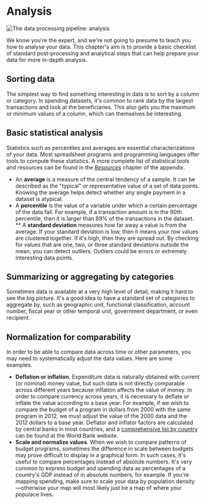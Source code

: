 # Analysis

![The data processing pipeline: analysis](http://i.imgur.com/KFY5GJF.jpg)

We know you're the expert, and we're not going to presume to teach you how to analyse your data. This chapter's aim is to provide a basic checklist of standard post-processing and analytical steps that can help prepare your data for more in-depth analysis.

## Sorting data

The simplest way to find something interesting in data is to sort by a column or category. In spending datasets, it's common to rank data by the largest transactions and look at the beneficiaries. This also gets you the maximum or minimum values of a column, which can themselves be interesting.

## Basic statistical analysis

Statistics such as percentiles and averages are essential characterizations of your data. Most spreadsheet programs and programming languages offer tools to compute these statistics. A more complete list of statistical tools and resources can be found in the [*Resources*](../resources/) chapter of the appendix.

* An **average** is a measure of the central tendency of a sample. It can be described as the "typical" or representative value of a set of data points. Knowing the average helps detect whether any single payment in a dataset is atypical.
* A **percentile** is the value of a variable under which a certain percentage of the data fall. For example, if a transaction amount is in the 90th percentile, then it is larger than 89% of the transactions in the dataset.
** A **standard deviation** measures how far away a value is from the average. If your standard deviation is low, then it means your row values are clustered together. If it's high, then they are spread out. By checking for values that are one, two, or three standard deviations outside the mean, you can detect outliers. Outliers could be errors or extremely interesting data points.

## Summarizing or aggregating by categories

Sometimes data is available at a very high level of detail, making it hard to see the big picture. It's a good idea to have a standard set of categories to aggregate by, such as geographic unit, functional classification, account number, fiscal year or other temporal unit, government department, or even recipient.

## Normalization for comparability

In order to be able to compare data across time or other parameters, you may need to systematically adjust the data values. Here are some examples.

* **Deflation or inflation**. Expenditure data is naturally obtained with current (or nominal) money value, but such data is not directly comparable across different years because inflation affects the value of money. In order to compare currency across years, it is necessary to deflate or inflate the value according to a base year. For example, if we wish to compare the budget of a program in dollars from 2000 with the same program in 2012, we must adjust the value of the 2000 data and the 2012 dollars to a base year. Deflator and inflator factors are calculated by central banks in most countries, and a [comprehensive list by country](http://worldbank.org) can be found at the World Bank website.
* **Scale and normalize values**. When we wish to compare patterns of budget programs, sometimes the difference in scale between budgets may prove difficult to display in a graphical form. In such cases, it's useful to compare percentages instead of absolute numbers. It's very common to express budget and spending data as percentages of a country's GDP instead of in absolute numbers, for example. If you're mapping spending, make sure to scale your data by population density—otherwise your map will most likely just be a map of where your populace lives.